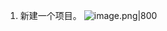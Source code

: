 1. 新建一个项目。
![image.png|800](https://cdn.jsdelivr.net/gh/xuezhaorong/Picgo//Source/fix-dir/picgo/picgo-clipboard-images/2025/03/04/19-39-45-6d2cd0acc02d23f744f9156b86603592-20250304193943-679d69.png)
